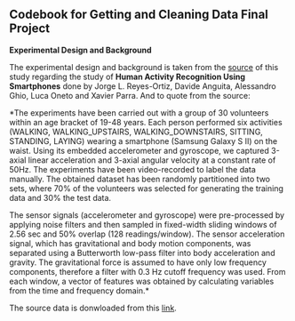 ## Codebook for Getting and Cleaning Data Final Project

**Experimental Design and Background**

The experimental design and background is taken from the [source](http://archive.ics.uci.edu/ml/datasets/Human+Activity+Recognition+Using+Smartphones) of this study regarding the study of **Human Activity Recognition Using Smartphones** done by Jorge L. Reyes-Ortiz, Davide Anguita, Alessandro Ghio, Luca Oneto and Xavier Parra. And to quote from the source:

*The experiments have been carried out with a group of 30 volunteers within an age bracket of 19-48 years. Each person performed six activities (WALKING, WALKING_UPSTAIRS, WALKING_DOWNSTAIRS, SITTING, STANDING, LAYING) wearing a smartphone (Samsung Galaxy S II) on the waist. Using its embedded accelerometer and gyroscope, we captured 3-axial linear acceleration and 3-axial angular velocity at a constant rate of 50Hz. The experiments have been video-recorded to label the data manually. The obtained dataset has been randomly partitioned into two sets, where 70% of the volunteers was selected for generating the training data and 30% the test data.

The sensor signals (accelerometer and gyroscope) were pre-processed by applying noise filters and then sampled in fixed-width sliding windows of 2.56 sec and 50% overlap (128 readings/window). The sensor acceleration signal, which has gravitational and body motion components, was separated using a Butterworth low-pass filter into body acceleration and gravity. The gravitational force is assumed to have only low frequency components, therefore a filter with 0.3 Hz cutoff frequency was used. From each window, a vector of features was obtained by calculating variables from the time and frequency domain.*

The source data is donwloaded from this [link](https://d396qusza40orc.cloudfront.net/getdata%2Fprojectfiles%2FUCI%20HAR%20Dataset.zip).
